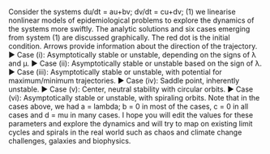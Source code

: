 Consider the systems 
du/dt = au+bv; dv/dt = cu+dv; (1)
we linearise nonlinear models of epidemiological problems to explore  the dynamics of the systems more swiftly. The analytic solutions and six cases emerging from system (1) are discussed graphically. The red dot is the initial condition. Arrows provide information about the direction of the trajectory. 
▶ Case (i): Asymptotically stable or unstable, depending on the signs of λ and μ. ▶ Case (ii): Asymptotically stable or unstable based on the sign of λ. ▶ Case (iii): Asymptotically stable or unstable, with potential for maximum/minimum trajectories. ▶ Case (iv): Saddle point, inherently unstable. ▶ Case (v): Center, neutral stability with circular orbits. ▶ Case (vi): Asymptotically stable or unstable, with spiraling orbits. Note that in the cases above, we had a = lambda; b = 0 in most of the cases, c = 0 in all cases and d = mu in many cases. I hope you will edit the values for these parameters and explore the dynamics and will try to map on existing limit cycles and spirals in the real world such as chaos and climate change challenges, galaxies and biophysics.
